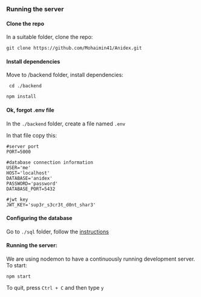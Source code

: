 ### Running the server

#### Clone the repo

In a suitable folder, clone the repo:

` git clone https://github.com/Mohaimin41/Anidex.git `

#### Install dependencies

Move to /backend folder, install dependencies:

` cd ./backend`

` npm install `

#### Ok, forgot .env file

In the `./backend` folder, create a file named `.env`

In that file copy this:

```
#server port
PORT=5000

#database connection information
USER='me'
HOST='localhost'
DATABASE='anidex'
PASSWORD='password'
DATABASE_PORT=5432

#jwt key
JWT_KEY='sup3r_s3cr3t_d0nt_shar3'
```

#### Configuring the database

Go to `./sql` folder, follow the [instructions](https://github.com/KyojinsAnidex/Anidex/tree/main/backend/sql)

#### Running the server: 

We are using nodemon to have a continuously running development server. To start: 

` npm start `

To quit, press ` Ctrl + C ` and then type ` y `

